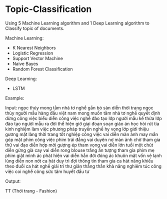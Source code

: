 # Topic-Classification
Using 5 Machine Learning algorithm and 1 Deep Learning algorithm to Classify topic of documents.

Machine Learning:
- K Nearest Neighbors
- Logistic Regression
- Support Vector Machine
- Naive Bayes
- Random Forest Classification

Deep Learning:
- LSTM

Example:

Input:
ngọc thúy mong tằm nhả tơ nghề gắn bó sàn diễn thời trang ngọc thúy người mẫu hàng đầu việt nam mong muốn tằm nhả tơ nghề quyết định dừng công việc biểu diễn công việc nghề đào tạo lớp người mẫu kế thừa lớp đào tạo người mẫu ra đời thể hiện giờ giai đoạn soạn giáo án học hỏi rút tỉa kinh nghiệm làm việc phương pháp truyền nghề hy vọng lớp giới thiệu gương mặt làng thời trang tốt nghiệp công việc vai diễn màn ảnh may mắn góp mặt phim công việc phim trái đắng vai duyên nợ màn ảnh chờ tham gia thử vai đạo diễn hợp mời gượng ép tham vọng vai diễn lớn tuổi một chút diễn gừng già cay vai diễn rong blouse trắng ấn tượng tham gia phim mẹ phim giật mình ác phát hiện vai diễn hẳn đời đóng ác khuôn mặt vốn vẻ lạnh lùng diễn non nớt ca hát duy trì đợi thông tin tham gia ca hát năng khiếu theo đuổi ca hát nghề giải trí thư giãn thẳng thắn khả năng nghiêm túc công việc coi nghề công sức tâm huyết đầu tư 

Output:

TT (Thời trang - Fashion)
